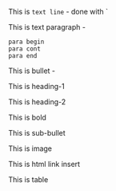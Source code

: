 This is `text line` - done with `

This is text paragraph - 
```
para begin
para cont
para end
```

This is bullet -

This is heading-1 

This is heading-2

This is bold

This is sub-bullet

This is image

This is html link insert

This is table

